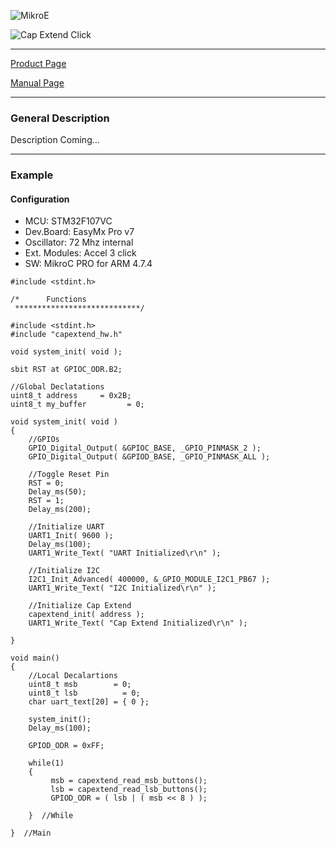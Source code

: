 ![MikroE](http://www.mikroe.com/img/designs/beta/logo_small.png)

![Cap Extend Click](http://cdn.mikroe.com/img/click/accel-3/preview/accel-3-click-thumb-02.png)

---
[Product Page](http://www.mikroe.com/click/cap-extend/)

[Manual Page](http://docs.mikroe.com/Cap_Extend_click)

---

### General Description

Description Coming...


---

### Example

#### Configuration
* MCU:             STM32F107VC
* Dev.Board:       EasyMx Pro v7
* Oscillator:      72 Mhz internal
* Ext. Modules:    Accel 3 click
* SW:              MikroC PRO for ARM 4.7.4

```
#include <stdint.h>

/*      Functions
 ****************************/

#include <stdint.h>
#include "capextend_hw.h"

void system_init( void );

sbit RST at GPIOC_ODR.B2;

//Global Declatations
uint8_t address     = 0x2B;
uint8_t my_buffer         = 0;

void system_init( void )
{
    //GPIOs
    GPIO_Digital_Output( &GPIOC_BASE, _GPIO_PINMASK_2 );
    GPIO_Digital_Output( &GPIOD_BASE, _GPIO_PINMASK_ALL );

    //Toggle Reset Pin
    RST = 0;
    Delay_ms(50);
    RST = 1;
    Delay_ms(200);
    
    //Initialize UART
    UART1_Init( 9600 );
    Delay_ms(100);
    UART1_Write_Text( "UART Initialized\r\n" );
    
    //Initialize I2C
    I2C1_Init_Advanced( 400000, &_GPIO_MODULE_I2C1_PB67 );
    UART1_Write_Text( "I2C Initialized\r\n" );
    
    //Initialize Cap Extend
    capextend_init( address );
    UART1_Write_Text( "Cap Extend Initialized\r\n" );
    
}

void main() 
{
    //Local Decalartions
    uint8_t msb        = 0;
    uint8_t lsb          = 0;
    char uart_text[20] = { 0 };
    
    system_init();
    Delay_ms(100);
    
    GPIOD_ODR = 0xFF;

    while(1)
    {
         msb = capextend_read_msb_buttons();
         lsb = capextend_read_lsb_buttons();
         GPIOD_ODR = ( lsb | ( msb << 8 ) );

    }  //While

}  //Main

```


